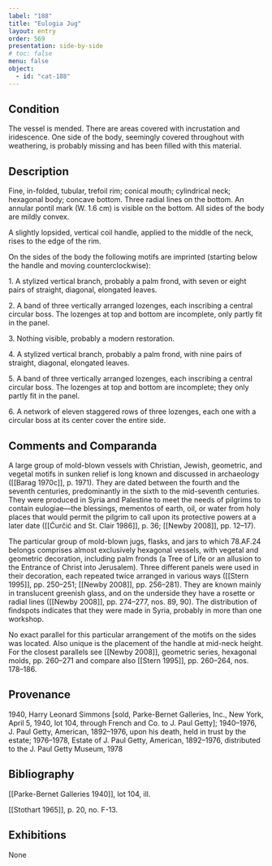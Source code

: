 ```yaml
---
label: "188"
title: "Eulogia Jug"
layout: entry
order: 569
presentation: side-by-side
# toc: false
menu: false
object:
  - id: "cat-188"
---
```


## Condition

The vessel is mended. There are areas covered with incrustation and iridescence. One side of the body, seemingly covered throughout with weathering, is probably missing and has been filled with this material.

## Description

Fine, in-folded, tubular, trefoil rim; conical mouth; cylindrical neck; hexagonal body; concave bottom. Three radial lines on the bottom. An annular pontil mark (W. 1.6 cm) is visible on the bottom. All sides of the body are mildly convex.

A slightly lopsided, vertical coil handle, applied to the middle of the neck, rises to the edge of the rim.

On the sides of the body the following motifs are imprinted (starting below the handle and moving counterclockwise):

1\. A stylized vertical branch, probably a palm frond, with seven or eight pairs of straight, diagonal, elongated leaves.

2\. A band of three vertically arranged lozenges, each inscribing a central circular boss. The lozenges at top and bottom are incomplete, only partly fit in the panel.

3\. Nothing visible, probably a modern restoration.

4\. A stylized vertical branch, probably a palm frond, with nine pairs of straight, diagonal, elongated leaves.

5\. A band of three vertically arranged lozenges, each inscribing a central circular boss. The lozenges at top and bottom are incomplete; they only partly fit in the panel.

6\. A network of eleven staggered rows of three lozenges, each one with a circular boss at its center cover the entire side.

## Comments and Comparanda

A large group of mold-blown vessels with Christian, Jewish, geometric, and vegetal motifs in sunken relief is long known and discussed in archaeology ([[Barag 1970c]], p. 1971). They are dated between the fourth and the seventh centuries, predominantly in the sixth to the mid-seventh centuries. They were produced in Syria and Palestine to meet the needs of pilgrims to contain eulogiae—the blessings, mementos of earth, oil, or water from holy places that would permit the pilgrim to call upon its protective powers at a later date ([[Ćurčić and St. Clair 1986]], p. 36; [[Newby 2008]], pp. 12–17).

The particular group of mold-blown jugs, flasks, and jars to which 78.AF.24 belongs comprises almost exclusively hexagonal vessels, with vegetal and geometric decoration, including palm fronds (a Tree of Life or an allusion to the Entrance of Christ into Jerusalem). Three different panels were used in their decoration, each repeated twice arranged in various ways ([[Stern 1995]], pp. 250–251; [[Newby 2008]], pp. 256–281). They are known mainly in translucent greenish glass, and on the underside they have a rosette or radial lines ([[Newby 2008]], pp. 274–277, nos. 89, 90). The distribution of findspots indicates that they were made in Syria, probably in more than one workshop.

No exact parallel for this particular arrangement of the motifs on the sides was located. Also unique is the placement of the handle at mid-neck height. For the closest parallels see [[Newby 2008]], geometric series, hexagonal molds, pp. 260–271 and compare also [[Stern 1995]], pp. 260–264, nos. 178–186.

## Provenance

1940, Harry Leonard Simmons \[sold, Parke-Bernet Galleries, Inc., New York, April 5, 1940, lot 104, through French and Co. to J. Paul Getty\]; 1940–1976, J. Paul Getty, American, 1892–1976, upon his death, held in trust by the estate; 1976–1978, Estate of J. Paul Getty, American, 1892–1976, distributed to the J. Paul Getty Museum, 1978

## Bibliography

[[Parke-Bernet Galleries 1940]], lot 104, ill.

[[Stothart 1965]], p. 20, no. F-13.

## Exhibitions

None